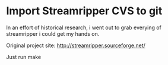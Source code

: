 # Import Streamripper CVS to git

In an effort of historical research, i went out to grab everying of streamripper
i could get my hands on.

Original project site: http://streamripper.sourceforge.net/

Just run make
